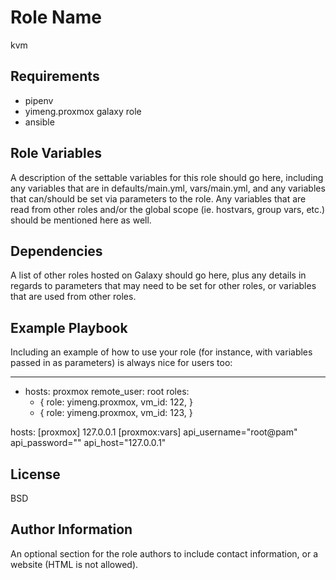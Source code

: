 Role Name
=========

kvm 

Requirements
------------
* pipenv
* yimeng.proxmox galaxy role
* ansible

Role Variables
--------------

A description of the settable variables for this role should go here, including any variables that are in defaults/main.yml, vars/main.yml, and any variables that can/should be set via parameters to the role. Any variables that are read from other roles and/or the global scope (ie. hostvars, group vars, etc.) should be mentioned here as well.

Dependencies
------------

A list of other roles hosted on Galaxy should go here, plus any details in regards to parameters that may need to be set for other roles, or variables that are used from other roles.

Example Playbook
----------------

Including an example of how to use your role (for instance, with variables passed in as parameters) is always nice for users too:

---
- hosts: proxmox
  remote_user: root
  roles:
  - {
      role: yimeng.proxmox,
      vm_id: 122,
    }
  - {
      role: yimeng.proxmox,
      vm_id: 123,
   }

hosts:
[proxmox]
127.0.0.1
[proxmox:vars]
api_username="root@pam"
api_password=""
api_host="127.0.0.1"

License
-------

BSD

Author Information
------------------

An optional section for the role authors to include contact information, or a website (HTML is not allowed).
